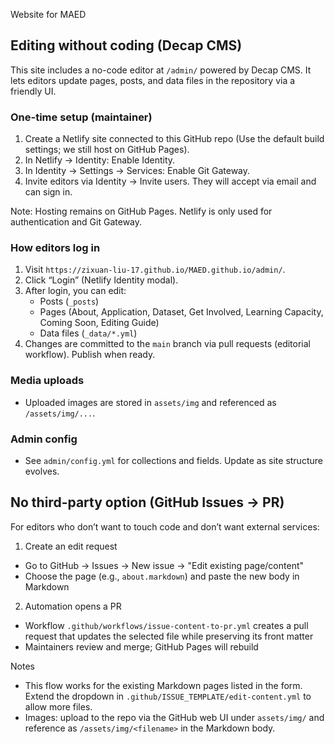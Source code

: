 
Website for MAED

## Editing without coding (Decap CMS)

This site includes a no-code editor at `/admin/` powered by Decap CMS. It lets editors update pages, posts, and data files in the repository via a friendly UI.

### One-time setup (maintainer)
1. Create a Netlify site connected to this GitHub repo (Use the default build settings; we still host on GitHub Pages).
2. In Netlify → Identity: Enable Identity.
3. In Identity → Settings → Services: Enable Git Gateway.
4. Invite editors via Identity → Invite users. They will accept via email and can sign in.

Note: Hosting remains on GitHub Pages. Netlify is only used for authentication and Git Gateway.

### How editors log in
1. Visit `https://zixuan-liu-17.github.io/MAED.github.io/admin/`.
2. Click “Login” (Netlify Identity modal).
3. After login, you can edit:
   - Posts (`_posts`)
   - Pages (About, Application, Dataset, Get Involved, Learning Capacity, Coming Soon, Editing Guide)
   - Data files (`_data/*.yml`)
4. Changes are committed to the `main` branch via pull requests (editorial workflow). Publish when ready.

### Media uploads
- Uploaded images are stored in `assets/img` and referenced as `/assets/img/...`.

### Admin config
- See `admin/config.yml` for collections and fields. Update as site structure evolves.

## No third-party option (GitHub Issues → PR)

For editors who don’t want to touch code and don’t want external services:

1) Create an edit request
- Go to GitHub → Issues → New issue → "Edit existing page/content"
- Choose the page (e.g., `about.markdown`) and paste the new body in Markdown

2) Automation opens a PR
- Workflow `.github/workflows/issue-content-to-pr.yml` creates a pull request that updates the selected file while preserving its front matter
- Maintainers review and merge; GitHub Pages will rebuild

Notes
- This flow works for the existing Markdown pages listed in the form. Extend the dropdown in `.github/ISSUE_TEMPLATE/edit-content.yml` to allow more files.
- Images: upload to the repo via the GitHub web UI under `assets/img/` and reference as `/assets/img/<filename>` in the Markdown body.
